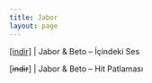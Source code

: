 ```yaml
---
title: Jabor
layout: page
---
```


<a href="https://cloud.mail.ru/public/05faab21804d/Beto%20%26%20Jabor%20-%20Icindeki%20Ses" target="_blank">[indir]</a>   |   Jabor & Beto &#8211; İçindeki Ses

[<del>indir</del>]   |   Jabor & Beto &#8211; Hit Patlaması